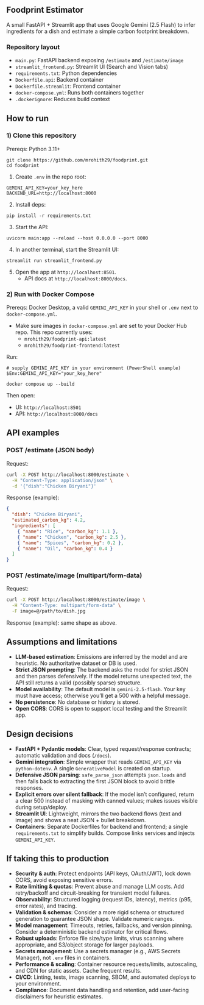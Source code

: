 ## Foodprint Estimator

A small FastAPI + Streamlit app that uses Google Gemini (2.5 Flash) to infer ingredients for a dish and estimate a simple carbon footprint breakdown.

### Repository layout
- `main.py`: FastAPI backend exposing `/estimate` and `/estimate/image`
- `streamlit_frontend.py`: Streamlit UI (Search and Vision tabs)
- `requirements.txt`: Python dependencies
- `Dockerfile.api`: Backend container
- `Dockerfile.streamlit`: Frontend container
- `docker-compose.yml`: Runs both containers together
- `.dockerignore`: Reduces build context

## How to run

### 1) Clone this repository
Prereqs: Python 3.11+
```
git clone https://github.com/mrohith29/foodprint.git
cd foodprint
```

1. Create `.env` in the repo root:
```
GEMINI_API_KEY=your_key_here
BACKEND_URL=http://localhost:8000
```
2. Install deps:
```
pip install -r requirements.txt
```
3. Start the API:
```
uvicorn main:app --reload --host 0.0.0.0 --port 8000
```
4. In another terminal, start the Streamlit UI:
```
streamlit run streamlit_frontend.py
```
5. Open the app at `http://localhost:8501`.
   - API docs at `http://localhost:8000/docs`.

### 2) Run with Docker Compose
Prereqs: Docker Desktop, a valid `GEMINI_API_KEY` in your shell or `.env` next to `docker-compose.yml`.

- Make sure images in `docker-compose.yml` are set to your Docker Hub repo. This repo currently uses:
  - `mrohith29/foodprint-api:latest`
  - `mrohith29/foodprint-frontend:latest`



Run:
```
# supply GEMINI_API_KEY in your environment (PowerShell example)
$Env:GEMINI_API_KEY="your_key_here"

docker compose up --build
```
Then open:
- UI: `http://localhost:8501`
- API: `http://localhost:8000/docs`

## API examples

### POST /estimate (JSON body)
Request:
```bash
curl -X POST http://localhost:8000/estimate \
  -H "Content-Type: application/json" \
  -d '{"dish":"Chicken Biryani"}'
```
Response (example):
```json
{
  "dish": "Chicken Biryani",
  "estimated_carbon_kg": 4.2,
  "ingredients": [
    { "name": "Rice", "carbon_kg": 1.1 },
    { "name": "Chicken", "carbon_kg": 2.5 },
    { "name": "Spices", "carbon_kg": 0.2 },
    { "name": "Oil", "carbon_kg": 0.4 }
  ]
}
```

### POST /estimate/image (multipart/form-data)
Request:
```bash
curl -X POST http://localhost:8000/estimate/image \
  -H "Content-Type: multipart/form-data" \
  -F image=@/path/to/dish.jpg
```
Response (example): same shape as above.

## Assumptions and limitations
- **LLM-based estimation**: Emissions are inferred by the model and are heuristic. No authoritative dataset or DB is used.
- **Strict JSON prompting**: The backend asks the model for strict JSON and then parses defensively. If the model returns unexpected text, the API still returns a valid (possibly sparse) structure.
- **Model availability**: The default model is `gemini-2.5-flash`. Your key must have access; otherwise you’ll get a 500 with a helpful message.
- **No persistence**: No database or history is stored.
- **Open CORS**: CORS is open to support local testing and the Streamlit app.

## Design decisions
- **FastAPI + Pydantic models**: Clear, typed request/response contracts; automatic validation and docs (`/docs`).
- **Gemini integration**: Simple wrapper that reads `GEMINI_API_KEY` via `python-dotenv`. A single `GenerativeModel` is created on startup.
- **Defensive JSON parsing**: `safe_parse_json` attempts `json.loads` and then falls back to extracting the first JSON block to avoid brittle responses.
- **Explicit errors over silent fallback**: If the model isn’t configured, return a clear 500 instead of masking with canned values; makes issues visible during setup/deploy.
- **Streamlit UI**: Lightweight, mirrors the two backend flows (text and image) and shows a neat JSON + bullet breakdown.
- **Containers**: Separate Dockerfiles for backend and frontend; a single `requirements.txt` to simplify builds. Compose links services and injects `GEMINI_API_KEY`.

## If taking this to production
- **Security & auth**: Protect endpoints (API keys, OAuth/JWT), lock down CORS, avoid exposing sensitive errors.
- **Rate limiting & quotas**: Prevent abuse and manage LLM costs. Add retry/backoff and circuit-breaking for transient model failures.
- **Observability**: Structured logging (request IDs, latency), metrics (p95, error rates), and tracing.
- **Validation & schemas**: Consider a more rigid schema or structured generation to guarantee JSON shape. Validate numeric ranges.
- **Model management**: Timeouts, retries, fallbacks, and version pinning. Consider a deterministic backend estimator for critical flows.
- **Robust uploads**: Enforce file size/type limits, virus scanning where appropriate, and S3/object storage for larger payloads.
- **Secrets management**: Use a secrets manager (e.g., AWS Secrets Manager), not `.env` files in containers.
- **Performance & scaling**: Container resource requests/limits, autoscaling, and CDN for static assets. Cache frequent results.
- **CI/CD**: Linting, tests, image scanning, SBOM, and automated deploys to your environment.
- **Compliance**: Document data handling and retention, add user-facing disclaimers for heuristic estimates.
